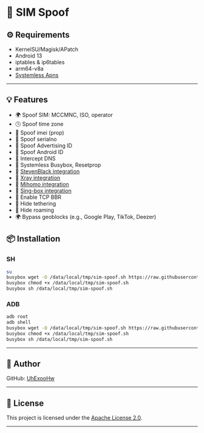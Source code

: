 # 🚀 SIM Spoof

## ⚙️ Requirements

* KernelSU/Magisk/APatch
* Android 13
* iptables & ip6tables
* arm64-v8a
* [Systemless Apns](https://github.com/UhExooHw/systemless-apns)

---

## 💡 Features

* 🌍 Spoof SIM: MCCMNC, ISO, operator
* 🕓 Spoof time zone
* 📶 Spoof imei (prop)
* 🔐 Spoof serialno
* 🔐 Spoof Advertising ID
* 🔐 Spoof Android ID
* 🔐 Intercept DNS
* 🔐 Systemless Busybox, Resetprop
* 🔐 [StevenBlack integration](https://github.com/StevenBlack/hosts)
* 🔐 [Xray integration](https://github.com/XTLS/Xray-core)
* 🔐 [Mihomo integration](https://github.com/MetaCubeX/mihomo)
* 🔐 [Sing-box integration](https://github.com/SagerNet/sing-box)
* 🚀 Enable TCP BBR
* 📶 Hide tethering
* 📶 Hide roaming
* 🌍 Bypass geoblocks (e.g., Google Play, TikTok, Deezer)

## 📦 Installation

### SH

```bash
su
busybox wget -O /data/local/tmp/sim-spoof.sh https://raw.githubusercontent.com/UhExooHw/sim-spoof/main/data/local/tmp/sim-spoof.sh
busybox chmod +x /data/local/tmp/sim-spoof.sh
busybox sh /data/local/tmp/sim-spoof.sh
```

### ADB

```bash
adb root
adb shell
busybox wget -O /data/local/tmp/sim-spoof.sh https://raw.githubusercontent.com/UhExooHw/sim-spoof/main/data/local/tmp/sim-spoof.sh
busybox chmod +x /data/local/tmp/sim-spoof.sh
busybox sh /data/local/tmp/sim-spoof.sh
```

---

## 👤 Author

GitHub: [UhExooHw](https://github.com/UhExooHw)


---

## 📄 License
This project is licensed under the [Apache License 2.0](LICENSE).

---
